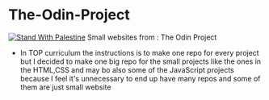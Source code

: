 # The-Odin-Project

[![Stand With Palestine](https://raw.githubusercontent.com/TheBSD/StandWithPalestine/main/banner-no-action.svg)](https://TheBSD.github.io/StandWithPalestine/)
Small websites from : The Odin Project

- In TOP curriculum the instructions is to make one repo for every project but I decided to make one big repo for the small projects like the ones in the HTML,CSS and may bo also some of the JavaScript projects because I feel it's unnecessary to end up have many repos and some of them are just small website
